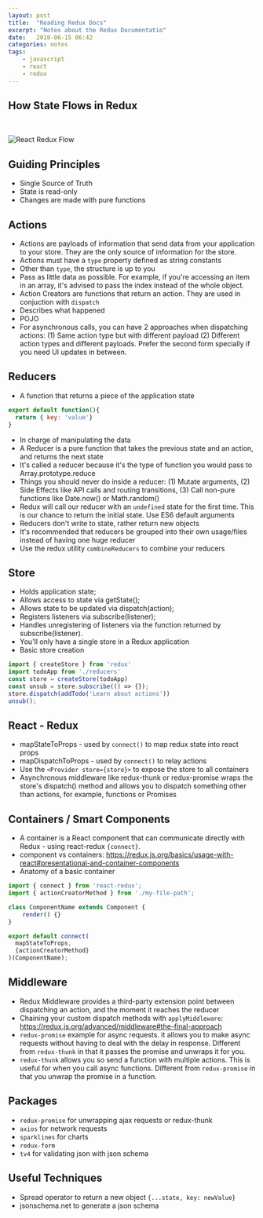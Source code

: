 ```yaml
---
layout: post
title:  "Reading Redux Docs"
excerpt: "Notes about the Redux Documentatio"
date:   2018-06-15 06:42
categories: notes
tags:
    - javascript
    - react
    - redux
---
```


## How State Flows in Redux

<br />

![React Redux Flow](/img/react-redux-flow.svg)


## Guiding Principles
* Single Source of Truth
* State is read-only
* Changes are made with pure functions

## Actions
* Actions are payloads of information that send data from your application to your store. They are the only source of information for the store. 
* Actions must have a `type` property defined as string constants
* Other than `type`, the structure is up to you
* Pass as little data as possible. For example, if you're accessing an item in an array, it's advised to pass the index instead of the whole object.
* Action Creators are functions that return an action. They are used in conjuction with `dispatch`
* Describes what happened
* POJO
* For asynchronous calls, you can have 2 approaches when dispatching actions: (1) Same action type but with different payload (2) Different action types and different payloads.  Prefer the second form specially if you need UI updates in between.

## Reducers
* A function that returns a piece of the application state
```javascript
export default function(){
  return { key: 'value'}
}
```
* In charge of manipulating the data
* A Reducer is a pure function that takes the previous state and an action, and returns the next state
* It's called a reducer because it's the type of function you would pass to Array.prototype.reduce
* Things you should never do inside a reducer: (1) Mutate arguments, (2) Side Effects like API calls and routing transitions, (3) Call non-pure functions like Date.now() or Math.random()
* Redux will call our reducer with an `undefined` state for the first time. This is our chance to return the initial state. Use ES6 default arguments
* Reducers don't write to state, rather return new objects
* It's recommended that reducers be grouped into their own usage/files instead of having one huge reducer
* Use the redux utility `combineReducers` to combine your reducers

## Store
* Holds application state;
* Allows access to state via getState();
* Allows state to be updated via dispatch(action);
* Registers listeners via subscribe(listener);
* Handles unregistering of listeners via the function returned by subscribe(listener).
* You'll only have a single store in a Redux application
* Basic store creation

```javascript
import { createStore } from 'redux'
import todoApp from './reducers'
const store = createStore(todoApp)
const unsub = store.subscribe(() => {});
store.dispatch(addTodo('Learn about actions'))
unsub();
```

## React - Redux
* mapStateToProps - used by `connect()` to map redux state into react props
* mapDispatchToProps - used by `connect()` to relay actions
* Use the `<Provider store={store}>` to expose the store to all containers
* Asynchronous middleware like redux-thunk or redux-promise wraps the store's dispatch() method and allows you to dispatch something other than actions, for example, functions or Promises


## Containers / Smart Components
* A container is a React component that can communicate directly with Redux - using react-redux `{connect}`.
* component vs containers: https://redux.js.org/basics/usage-with-react#presentational-and-container-components
* Anatomy of a basic container

```javascript
import { connect } from 'react-redux';
import { actionCreatorMethod } from './my-file-path';

class ComponentName extends Component {
	render() {}
}

export default connect(
  mapStateToProps,
  {actionCreatorMethod}
)(ComponentName);
```



## Middleware
* Redux Middleware provides a third-party extension point between dispatching an action, and the moment it reaches the reducer
* Chaining your custom dispatch methods with `applyMiddleware`: https://redux.js.org/advanced/middleware#the-final-approach
* `redux-promise` example for async requests. it allows you to make async requests without having to deal with the delay in response. Different from `redux-thunk` in that it passes the promise and unwraps it for you.
* `redux-thunk` allows you so send a function with multiple actions. This is useful for when you call async functions.  Different from `redux-promise` in that you unwrap the promise in a function.


## Packages
* `redux-promise` for unwrapping ajax requests or redux-thunk
* `axios` for network requests
* `sparklines` for charts
* `redux-form`
* `tv4` for validating json with json schema


## Useful Techniques
* Spread operator to return a new object `{...state, key: newValue}`
* jsonschema.net to generate a json schema